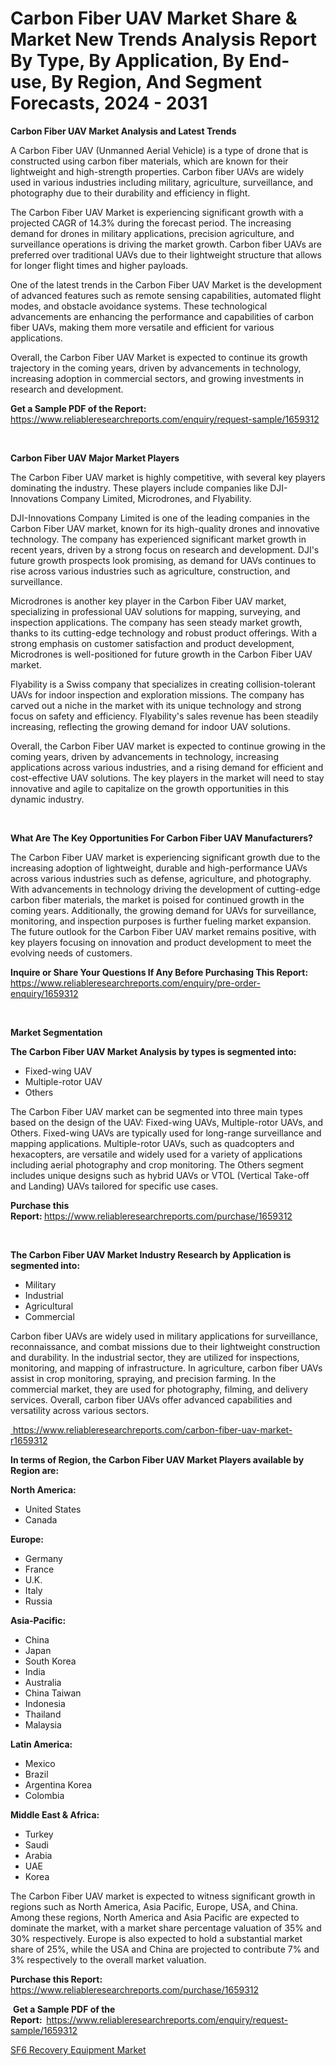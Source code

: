 <p><h1>Carbon Fiber UAV Market Share & Market New Trends Analysis Report By Type, By Application, By End-use, By Region, And Segment Forecasts, 2024 - 2031</h1></p><p><strong>Carbon Fiber UAV Market Analysis and Latest Trends</strong></p>
<p><p>A Carbon Fiber UAV (Unmanned Aerial Vehicle) is a type of drone that is constructed using carbon fiber materials, which are known for their lightweight and high-strength properties. Carbon fiber UAVs are widely used in various industries including military, agriculture, surveillance, and photography due to their durability and efficiency in flight.</p><p>The Carbon Fiber UAV Market is experiencing significant growth with a projected CAGR of 14.3% during the forecast period. The increasing demand for drones in military applications, precision agriculture, and surveillance operations is driving the market growth. Carbon fiber UAVs are preferred over traditional UAVs due to their lightweight structure that allows for longer flight times and higher payloads.</p><p>One of the latest trends in the Carbon Fiber UAV Market is the development of advanced features such as remote sensing capabilities, automated flight modes, and obstacle avoidance systems. These technological advancements are enhancing the performance and capabilities of carbon fiber UAVs, making them more versatile and efficient for various applications.</p><p>Overall, the Carbon Fiber UAV Market is expected to continue its growth trajectory in the coming years, driven by advancements in technology, increasing adoption in commercial sectors, and growing investments in research and development.</p></p>
<p><strong>Get a Sample PDF of the Report:&nbsp;</strong> <a href="https://www.reliableresearchreports.com/enquiry/request-sample/1659312">https://www.reliableresearchreports.com/enquiry/request-sample/1659312</a></p>
<p>&nbsp;</p>
<p><strong>Carbon Fiber UAV Major Market Players</strong></p>
<p><p>The Carbon Fiber UAV market is highly competitive, with several key players dominating the industry. These players include companies like DJI-Innovations Company Limited, Microdrones, and Flyability.</p><p>DJI-Innovations Company Limited is one of the leading companies in the Carbon Fiber UAV market, known for its high-quality drones and innovative technology. The company has experienced significant market growth in recent years, driven by a strong focus on research and development. DJI's future growth prospects look promising, as demand for UAVs continues to rise across various industries such as agriculture, construction, and surveillance.</p><p>Microdrones is another key player in the Carbon Fiber UAV market, specializing in professional UAV solutions for mapping, surveying, and inspection applications. The company has seen steady market growth, thanks to its cutting-edge technology and robust product offerings. With a strong emphasis on customer satisfaction and product development, Microdrones is well-positioned for future growth in the Carbon Fiber UAV market.</p><p>Flyability is a Swiss company that specializes in creating collision-tolerant UAVs for indoor inspection and exploration missions. The company has carved out a niche in the market with its unique technology and strong focus on safety and efficiency. Flyability's sales revenue has been steadily increasing, reflecting the growing demand for indoor UAV solutions.</p><p>Overall, the Carbon Fiber UAV market is expected to continue growing in the coming years, driven by advancements in technology, increasing applications across various industries, and a rising demand for efficient and cost-effective UAV solutions. The key players in the market will need to stay innovative and agile to capitalize on the growth opportunities in this dynamic industry.</p></p>
<p>&nbsp;</p>
<p><strong>What Are The Key Opportunities For Carbon Fiber UAV Manufacturers?</strong></p>
<p><p>The Carbon Fiber UAV market is experiencing significant growth due to the increasing adoption of lightweight, durable and high-performance UAVs across various industries such as defense, agriculture, and photography. With advancements in technology driving the development of cutting-edge carbon fiber materials, the market is poised for continued growth in the coming years. Additionally, the growing demand for UAVs for surveillance, monitoring, and inspection purposes is further fueling market expansion. The future outlook for the Carbon Fiber UAV market remains positive, with key players focusing on innovation and product development to meet the evolving needs of customers.</p></p>
<p><strong>Inquire or Share Your Questions If Any Before Purchasing This Report:</strong> <a href="https://www.reliableresearchreports.com/enquiry/pre-order-enquiry/1659312">https://www.reliableresearchreports.com/enquiry/pre-order-enquiry/1659312</a></p>
<p>&nbsp;</p>
<p><strong>Market Segmentation</strong></p>
<p><strong>The Carbon Fiber UAV Market Analysis by types is segmented into:</strong></p>
<p><ul><li>Fixed-wing UAV</li><li>Multiple-rotor UAV</li><li>Others</li></ul></p>
<p><p>The Carbon Fiber UAV market can be segmented into three main types based on the design of the UAV: Fixed-wing UAVs, Multiple-rotor UAVs, and Others. Fixed-wing UAVs are typically used for long-range surveillance and mapping applications. Multiple-rotor UAVs, such as quadcopters and hexacopters, are versatile and widely used for a variety of applications including aerial photography and crop monitoring. The Others segment includes unique designs such as hybrid UAVs or VTOL (Vertical Take-off and Landing) UAVs tailored for specific use cases.</p></p>
<p><strong>Purchase this Report:&nbsp;</strong><a href="https://www.reliableresearchreports.com/purchase/1659312">https://www.reliableresearchreports.com/purchase/1659312</a></p>
<p>&nbsp;</p>
<p><strong>The Carbon Fiber UAV Market Industry Research by Application is segmented into:</strong></p>
<p><ul><li>Military</li><li>Industrial</li><li>Agricultural</li><li>Commercial</li></ul></p>
<p><p>Carbon fiber UAVs are widely used in military applications for surveillance, reconnaissance, and combat missions due to their lightweight construction and durability. In the industrial sector, they are utilized for inspections, monitoring, and mapping of infrastructure. In agriculture, carbon fiber UAVs assist in crop monitoring, spraying, and precision farming. In the commercial market, they are used for photography, filming, and delivery services. Overall, carbon fiber UAVs offer advanced capabilities and versatility across various sectors.</p></p>
<p><a href="https://www.reliableresearchreports.com/carbon-fiber-uav-market-r1659312">&nbsp;https://www.reliableresearchreports.com/carbon-fiber-uav-market-r1659312</a></p>
<p><strong>In terms of Region, the Carbon Fiber UAV Market Players available by Region are:</strong></p>
<p>
    <p> <strong> North America: </strong>
        <ul>
            <li>United States</li>
            <li>Canada</li>
        </ul>
        </p> 
    <p> <strong> Europe: </strong>
        <ul>
            <li>Germany</li>
            <li>France</li>
            <li>U.K.</li>
            <li>Italy</li>
            <li>Russia</li>
        </ul>
        </p> 
    <p> <strong> Asia-Pacific: </strong>
        <ul>
            <li>China</li>
            <li>Japan</li>
            <li>South Korea</li>
            <li>India</li>
            <li>Australia</li>
            <li>China Taiwan</li>
            <li>Indonesia</li>
            <li>Thailand</li>
            <li>Malaysia</li>
        </ul>
        </p> 
    <p> <strong> Latin America: </strong>
        <ul>
            <li>Mexico</li>
            <li>Brazil</li>
            <li>Argentina Korea</li>
            <li>Colombia</li>
        </ul>
        </p> 
    <p> <strong> Middle East & Africa: </strong>
        <ul>
            <li>Turkey</li>
            <li>Saudi</li>
            <li>Arabia</li>
            <li>UAE</li>
            <li>Korea</li>
        </ul>
    </p>
    </p>
<p><p>The Carbon Fiber UAV market is expected to witness significant growth in regions such as North America, Asia Pacific, Europe, USA, and China. Among these regions, North America and Asia Pacific are expected to dominate the market, with a market share percentage valuation of 35% and 30% respectively. Europe is also expected to hold a substantial market share of 25%, while the USA and China are projected to contribute 7% and 3% respectively to the overall market valuation.</p></p>
<p><strong>Purchase this Report: </strong><a href="https://www.reliableresearchreports.com/purchase/1659312">https://www.reliableresearchreports.com/purchase/1659312</a></p>
<p>&nbsp;<strong>Get a Sample PDF of the Report:&nbsp;&nbsp;</strong><a href="https://www.reliableresearchreports.com/enquiry/request-sample/1659312">https://www.reliableresearchreports.com/enquiry/request-sample/1659312</a></p>
<p><strong></strong></p>
<p><p><a href="https://github.com/RichRobinson5/Market-Research-Report-List-4/blob/main/sf6-recovery-equipment-market.md">SF6 Recovery Equipment Market</a></p></p>